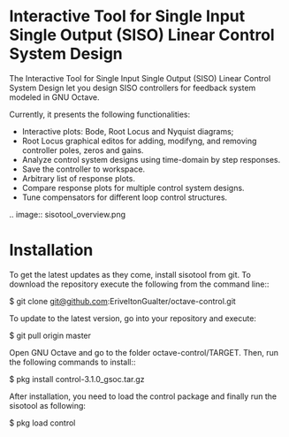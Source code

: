Interactive Tool for Single Input Single Output (SISO) Linear Control System Design
=====================================================================================

The Interactive Tool for Single Input Single Output (SISO) Linear Control System Design let you design SISO controllers for feedback system modeled in GNU Octave.

Currently, it presents the following functionalities:

 - Interactive plots: Bode, Root Locus and Nyquist diagrams;
 - Root Locus graphical editos for adding, modifyng, and removing controller poles, zeros and gains.
 - Analyze control system designs using time-domain by step responses.
 - Save the controller to workspace.
 - Arbitrary list of response plots.
 - Compare response plots for multiple control system designs.
 - Tune compensators for different loop control structures.

.. image:: sisotool_overview.png

Installation
========================

To get the latest updates as they come, install sisotool from git. To download the repository execute the following from the command line::

   $ git clone git@github.com:EriveltonGualter/octave-control.git

To update to the latest version, go into your repository and execute:

   $ git pull origin master

Open GNU Octave and go to the folder octave-control/TARGET. Then, run the following commands to install::

   $ pkg install control-3.1.0_gsoc.tar.gz

After installation, you need to load the control package and finally run the sisotool as following:

   $ pkg load control


